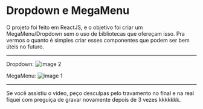 # Dropdown e MegaMenu

O projeto foi feito em ReactJS, e o objetivo foi criar um MegaMenu/Dropdown sem o uso de bibliotecas que ofereçam isso. Pra vermos o quanto é simples criar esses componentes que podem ser bem úteis no futuro.

---------

Dropdown:
![image 2](https://user-images.githubusercontent.com/40338524/133082306-01854c08-f0fd-4fda-8b29-97658ed4d43d.png)

MegaMenu:
![image 1](https://user-images.githubusercontent.com/40338524/133082309-777820bf-6fcb-4859-a9a1-418d3ea901bc.png)

-----------
Se você assistiu o vídeo, peço desculpas pelo travamento no final e na real fiquei com preguiça de gravar novamente depois de 3 vezes kkkkkkk.
